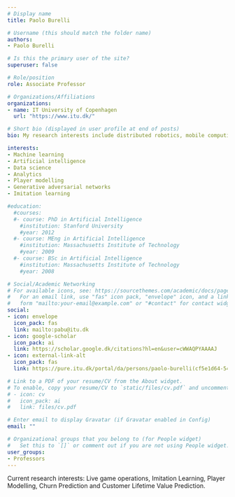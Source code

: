 ```yaml
---
# Display name
title: Paolo Burelli

# Username (this should match the folder name)
authors:
- Paolo Burelli

# Is this the primary user of the site?
superuser: false

# Role/position
role: Associate Professor

# Organizations/Affiliations
organizations:
- name: IT University of Copenhagen
  url: "https://www.itu.dk/"

# Short bio (displayed in user profile at end of posts)
bio: My research interests include distributed robotics, mobile computing and programmable matter.

interests:
- Machine learning
- Artificial intelligence
- Data science
- Analytics
- Player modelling
- Generative adversarial networks
- Imitation learning

#education:
  #courses:
  #- course: PhD in Artificial Intelligence
    #institution: Stanford University
    #year: 2012
  #- course: MEng in Artificial Intelligence
    #institution: Massachusetts Institute of Technology
    #year: 2009
  #- course: BSc in Artificial Intelligence
    #institution: Massachusetts Institute of Technology
    #year: 2008

# Social/Academic Networking
# For available icons, see: https://sourcethemes.com/academic/docs/page-builder/#icons
#   For an email link, use "fas" icon pack, "envelope" icon, and a link in the
#   form "mailto:your-email@example.com" or "#contact" for contact widget.
social:
- icon: envelope
  icon_pack: fas
  link: mailto:pabu@itu.dk
- icon: google-scholar
  icon_pack: ai
  link: https://scholar.google.dk/citations?hl=en&user=cWWAQPYAAAAJ
- icon: external-link-alt
  icon_pack: fas
  link: https://pure.itu.dk/portal/da/persons/paolo-burelli(cf5e1d64-5489-4534-ba34-8dba5fd354a6).html 

# Link to a PDF of your resume/CV from the About widget.
# To enable, copy your resume/CV to `static/files/cv.pdf` and uncomment the lines below.
# - icon: cv
#   icon_pack: ai
#   link: files/cv.pdf

# Enter email to display Gravatar (if Gravatar enabled in Config)
email: ""

# Organizational groups that you belong to (for People widget)
#   Set this to `[]` or comment out if you are not using People widget.
user_groups:
- Professors
---
```


Current research interests: Live game operations, Imitation Learning, Player Modelling, Churn Prediction and Customer Lifetime Value Prediction.